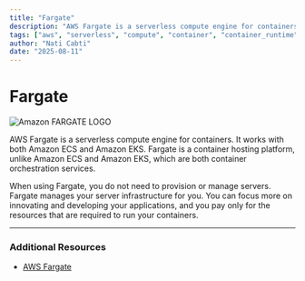 ```yaml
---
title: "Fargate"
description: "AWS Fargate is a serverless compute engine for containers. It works with both Amazon ECS and Amazon EKS."
tags: ["aws", "serverless", "compute", "container", "container_runtime"]
author: "Nati Cabti"
date: "2025-08-11"
---
```


# Fargate

<div class="aws__ImageCentered">
<img style={{ width: '96px', overflowX: 'auto' }} src="/img/aws/aws-logo-fargate.png" alt="Amazon FARGATE LOGO" />
</div>

AWS Fargate is a serverless compute engine for containers. It works with both Amazon ECS and Amazon EKS. Fargate is a container hosting platform, unlike Amazon ECS and Amazon EKS, which are both container orchestration services.

When using Fargate, you do not need to provision or manage servers. Fargate manages your server infrastructure for you. You can focus more on innovating and developing your applications, and you pay only for the resources that are required to run your containers.

---

### Additional Resources

- [AWS Fargate](https://aws.amazon.com/fargate/)
